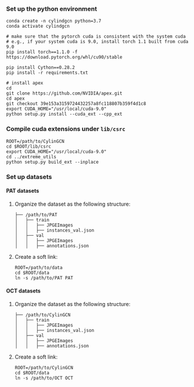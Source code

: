 ### Set up the python environment

```
conda create -n cylindgcn python=3.7
conda activate cylindgcn

# make sure that the pytorch cuda is consistent with the system cuda
# e.g., if your system cuda is 9.0, install torch 1.1 built from cuda 9.0
pip install torch==1.1.0 -f https://download.pytorch.org/whl/cu90/stable

pip install Cython==0.28.2
pip install -r requirements.txt

# install apex
cd
git clone https://github.com/NVIDIA/apex.git
cd apex
git checkout 39e153a3159724432257a8fc118807b359f4d1c8
export CUDA_HOME="/usr/local/cuda-9.0"
python setup.py install --cuda_ext --cpp_ext
```

### Compile cuda extensions under `lib/csrc`

```
ROOT=/path/to/CylinGCN
cd $ROOT/lib/csrc
export CUDA_HOME="/usr/local/cuda-9.0"
cd ../extreme_utils
python setup.py build_ext --inplace
```

### Set up datasets

#### PAT datasets

1. Organize the dataset as the following structure:
    ```
    ├── /path/to/PAT
    │   ├── train
    │   │   ├── JPGEImages
    │   │   ├── instances_val.json 
    │   ├── val
    │   │   ├── JPGEImages
    │   │   ├── annotations.json 
    ```
2. Create a soft link:
    ```
    ROOT=/path/to/data
    cd $ROOT/data
    ln -s /path/to/PAT PAT
    ```

#### OCT datasets

1. Organize the dataset as the following structure:
    ```
    ├── /path/to/CylinGCN
    │   ├── train
    │   │   ├── JPGEImages
    │   │   ├── instances_val.json 
    │   ├── val
    │   │   ├── JPGEImages
    │   │   ├── annotations.json 
    ```
2. Create a soft link:
    ```
    ROOT=/path/to/CylinGCN
    cd $ROOT/data
    ln -s /path/to/OCT OCT
    ```
